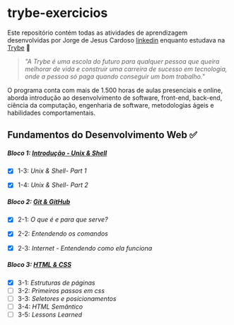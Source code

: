 # trybe-exercicios


Este repositório contém todas as atividades de aprendizagem desenvolvidas por Jorge de Jesus Cardoso [linkedin](https://www.linkedin.com/in/jorgejesuscardoso) enquanto estudava na [Trybe](https://www.betrybe.com/) 🚀


> _"A Trybe é uma escola do futuro para qualquer pessoa que queira melhorar de vida e construir uma carreira de sucesso em tecnologia, onde a pessoa só paga quando conseguir um bom trabalho."_


O programa conta com mais de 1.500 horas de aulas presenciais e online, aborda introdução ao desenvolvimento de software, front-end, back-end, ciência da computação, engenharia de software, metodologias ágeis e habilidades comportamentais.

## Fundamentos do Desenvolvimento Web ✅

##### Bloco 1: [Introdução - Unix & Shell](https://github.com/jorgejesuscardoso/trybe-exercicios/tree/main/fundamentos/secao-01-unix-shell-e-git)


- [x] 1-3: _Unix & Shell- Part 1_

- [x] 1-4: _Unix & Shell- Part 2_


##### Bloco 2: [Git & GitHub](https://github.com/jorgejesuscardoso/trybe-exercicios/tree/main/fundamentos/secao-02-introducao-a-html-e-css)


- [x] 2-1: _O que é e para que serve?_

- [x] 2-2: _Entendendo os comandos_

- [x] 2-3: _Internet - Entendendo como ela funciona_


##### Bloco 3: [HTML & CSS](https://github.com/jorgejesuscardoso/trybe-exercicios/tree/main/fundamentos/secao-02-introducao-a-html-e-css/dia-01-html-e-css-estruturas-de-pagina)
 

 - [x] 3-1: _Estruturas de páginas_
 - [ ] 3-2: _Primeiros passos em css_
 - [ ] 3-3: _Seletores e posicionamentos_
 - [ ] 3-4: _HTML Semântico_
 - [ ] 3-5: _Lessons Learned_
